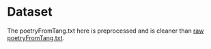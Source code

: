 # Dataset

The poetryFromTang.txt here is preprocessed and is cleaner than [raw poetryFromTang.txt](https://github.com/FudanNLP/nlp-beginner/blob/master/poetryFromTang.txt).